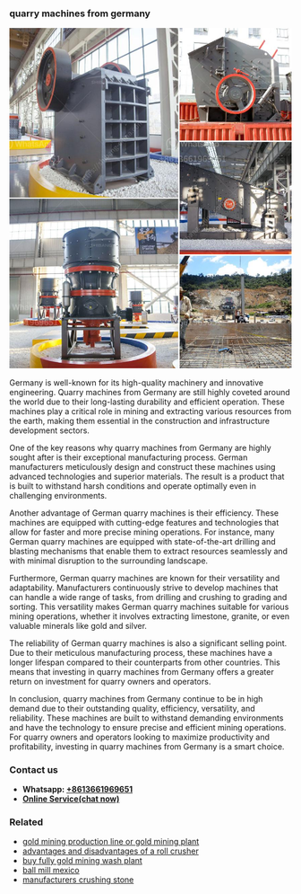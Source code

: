 <h3>quarry machines from germany</h3><img src='1706754050.jpg' alt=''><p>Germany is well-known for its high-quality machinery and innovative engineering. Quarry machines from Germany are still highly coveted around the world due to their long-lasting durability and efficient operation. These machines play a critical role in mining and extracting various resources from the earth, making them essential in the construction and infrastructure development sectors.</p><p>One of the key reasons why quarry machines from Germany are highly sought after is their exceptional manufacturing process. German manufacturers meticulously design and construct these machines using advanced technologies and superior materials. The result is a product that is built to withstand harsh conditions and operate optimally even in challenging environments.</p><p>Another advantage of German quarry machines is their efficiency. These machines are equipped with cutting-edge features and technologies that allow for faster and more precise mining operations. For instance, many German quarry machines are equipped with state-of-the-art drilling and blasting mechanisms that enable them to extract resources seamlessly and with minimal disruption to the surrounding landscape.</p><p>Furthermore, German quarry machines are known for their versatility and adaptability. Manufacturers continuously strive to develop machines that can handle a wide range of tasks, from drilling and crushing to grading and sorting. This versatility makes German quarry machines suitable for various mining operations, whether it involves extracting limestone, granite, or even valuable minerals like gold and silver.</p><p>The reliability of German quarry machines is also a significant selling point. Due to their meticulous manufacturing process, these machines have a longer lifespan compared to their counterparts from other countries. This means that investing in quarry machines from Germany offers a greater return on investment for quarry owners and operators.</p><p>In conclusion, quarry machines from Germany continue to be in high demand due to their outstanding quality, efficiency, versatility, and reliability. These machines are built to withstand demanding environments and have the technology to ensure precise and efficient mining operations. For quarry owners and operators looking to maximize productivity and profitability, investing in quarry machines from Germany is a smart choice.</p><h3>Contact us</h3><ul><li><strong>Whatsapp:&nbsp;<a href="https://wa.me/8613661969651">+8613661969651</a></strong></li><li><a href="https://swt.shibang-china.com/?git&amp;zhl&amp;quarry machines from germany"><strong>Online Service(chat now)</strong></a></li></ul><h3>Related</h3><ul><li><a href='gold mining production line or gold mining plant.md'>gold mining production line or gold mining plant</a></li><li><a href='advantages and disadvantages of a roll crusher.md'>advantages and disadvantages of a roll crusher</a></li><li><a href='buy fully gold mining wash plant.md'>buy fully gold mining wash plant</a></li><li><a href='ball mill mexico.md'>ball mill mexico</a></li><li><a href='manufacturers crushing stone.md'>manufacturers crushing stone</a></li></ul>